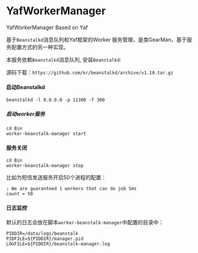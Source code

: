 # YafWorkerManager
YafWorkerManager Based on Yaf


基于`Beanstalkd`消息队列和Yaf框架的Worker 服务管理，是类GearMan，基于服务配置方式的另一种实现。

本服务依赖`Beanstalkd`消息队列, 安装`Beanstalkd`:

源码下载：`https://github.com/kr/beanstalkd/archive/v1.10.tar.gz`

#### 启动Beanstalkd
```
beanstalkd -l 0.0.0.0 -p 11300 -f 300
```

##### 启动worker服务
```
cd Bin
worker-beanstalk-manager start
```


#### 服务关闭

```
cd Bin
worker-beanstalk-manager stop
```

比如为短信发送服务开启50个进程的配置：
```
; We are guaranteed 1 workers that can do job Sms
count = 50
```

#### 日志监控

默认的日志会放在脚本`worker-beanstalk-manager`中配置的目录中：

```
PIDDIR=/data/logs/beanstalk
PIDFILE=${PIDDIR}/manager.pid
LOGFILE=${PIDDIR}/beanstalk-manager.log
```
